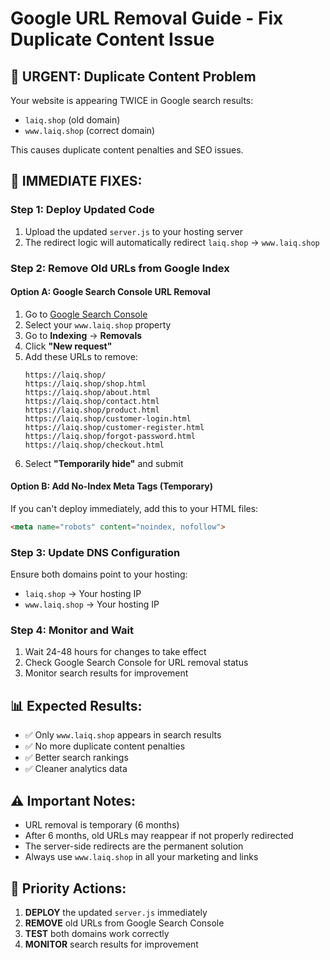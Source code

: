 # Google URL Removal Guide - Fix Duplicate Content Issue

## 🚨 URGENT: Duplicate Content Problem

Your website is appearing TWICE in Google search results:
- `laiq.shop` (old domain)
- `www.laiq.shop` (correct domain)

This causes duplicate content penalties and SEO issues.

## 🔧 IMMEDIATE FIXES:

### Step 1: Deploy Updated Code
1. Upload the updated `server.js` to your hosting server
2. The redirect logic will automatically redirect `laiq.shop` → `www.laiq.shop`

### Step 2: Remove Old URLs from Google Index

#### Option A: Google Search Console URL Removal
1. Go to [Google Search Console](https://search.google.com/search-console)
2. Select your `www.laiq.shop` property
3. Go to **Indexing** → **Removals**
4. Click **"New request"**
5. Add these URLs to remove:
   ```
   https://laiq.shop/
   https://laiq.shop/shop.html
   https://laiq.shop/about.html
   https://laiq.shop/contact.html
   https://laiq.shop/product.html
   https://laiq.shop/customer-login.html
   https://laiq.shop/customer-register.html
   https://laiq.shop/forgot-password.html
   https://laiq.shop/checkout.html
   ```
6. Select **"Temporarily hide"** and submit

#### Option B: Add No-Index Meta Tags (Temporary)
If you can't deploy immediately, add this to your HTML files:
```html
<meta name="robots" content="noindex, nofollow">
```

### Step 3: Update DNS Configuration
Ensure both domains point to your hosting:
- `laiq.shop` → Your hosting IP
- `www.laiq.shop` → Your hosting IP

### Step 4: Monitor and Wait
1. Wait 24-48 hours for changes to take effect
2. Check Google Search Console for URL removal status
3. Monitor search results for improvement

## 📊 Expected Results:
- ✅ Only `www.laiq.shop` appears in search results
- ✅ No more duplicate content penalties
- ✅ Better search rankings
- ✅ Cleaner analytics data

## ⚠️ Important Notes:
- URL removal is temporary (6 months)
- After 6 months, old URLs may reappear if not properly redirected
- The server-side redirects are the permanent solution
- Always use `www.laiq.shop` in all your marketing and links

## 🎯 Priority Actions:
1. **DEPLOY** the updated `server.js` immediately
2. **REMOVE** old URLs from Google Search Console
3. **TEST** both domains work correctly
4. **MONITOR** search results for improvement
